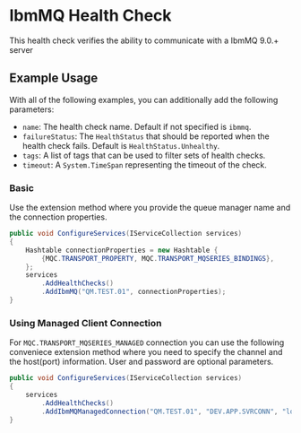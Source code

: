 # IbmMQ Health Check

This health check verifies the ability to communicate with a IbmMQ 9.0.+ server

## Example Usage

With all of the following examples, you can additionally add the following parameters:

- `name`: The health check name. Default if not specified is `ibmmq`.
- `failureStatus`: The `HealthStatus` that should be reported when the health check fails. Default is `HealthStatus.Unhealthy`.
- `tags`: A list of tags that can be used to filter sets of health checks.
- `timeout`: A `System.TimeSpan` representing the timeout of the check.

### Basic

Use the extension method where you provide the queue manager name and the connection properties.

```cs
public void ConfigureServices(IServiceCollection services)
{
    Hashtable connectionProperties = new Hashtable {
        {MQC.TRANSPORT_PROPERTY, MQC.TRANSPORT_MQSERIES_BINDINGS},
    };
    services
        .AddHealthChecks()
        .AddIbmMQ("QM.TEST.01", connectionProperties);
}
```

### Using Managed Client Connection

For `MQC.TRANSPORT_MQSERIES_MANAGED` connection you can use the following conveniece extension method where you need to specify the channel and the host(port) information. User and password are optional parameters.

```cs
public void ConfigureServices(IServiceCollection services)
{
    services
        .AddHealthChecks()
        .AddIbmMQManagedConnection("QM.TEST.01", "DEV.APP.SVRCONN", "localhost(1417)", userName: "app", password: "xxx");
}
```
